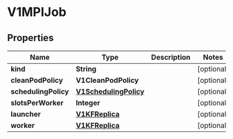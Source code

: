 

# V1MPIJob


## Properties

Name | Type | Description | Notes
------------ | ------------- | ------------- | -------------
**kind** | **String** |  |  [optional]
**cleanPodPolicy** | **V1CleanPodPolicy** |  |  [optional]
**schedulingPolicy** | [**V1SchedulingPolicy**](V1SchedulingPolicy.md) |  |  [optional]
**slotsPerWorker** | **Integer** |  |  [optional]
**launcher** | [**V1KFReplica**](V1KFReplica.md) |  |  [optional]
**worker** | [**V1KFReplica**](V1KFReplica.md) |  |  [optional]



